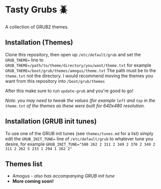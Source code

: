 # Tasty Grubs 🪲
A collection of GRUB2 themes.

## Installation (Themes)
Clone this repository, then open up `/etc/default/grub` and set the `GRUB_THEME=` line to `GRUB_THEME=/path/to/theme/directory/you/want/theme.txt` for example `GRUB_THEME=/boot/grub/themes/amogus/theme.txt` The path must be to the `theme.txt` not the directory.
I would recommend moving the themes you want from this repository into `/boot/grub/themes`

After this make sure to run `update-grub` and you're good to go! 

*Note: you may need to tweak the values (for example `left` and `top` in the `theme.txt` of the themes as these were built for 640x480 resolution.*

## Installation (GRUB init tunes)
To use one of the GRUB init tunes (see `themes/tunes.md` for a list) simply edit the `GRUB_INIT_TUNE=` line of `/etc/default/grub` to whatever tune you desire, for example `GRUB_INIT_TUNE="500 262 2 311 2 349 2 370 2 349 2 311 2 262 5 233 1 294 1 262 2"`

## Themes list

<ul>
  <li>Amogus - <i>also has accompanying GRUB init tune</i></li>
  <li><strong>More coming soon!</strong></li>
</ul>




